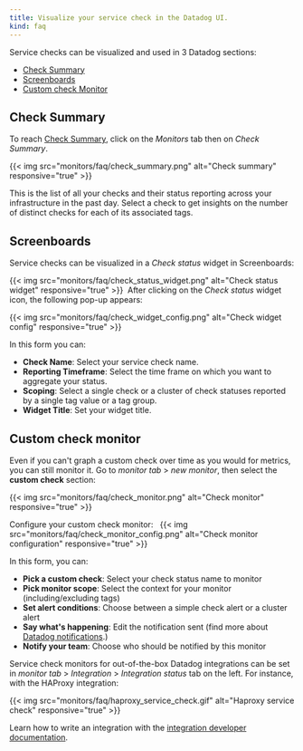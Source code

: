 ```yaml
---
title: Visualize your service check in the Datadog UI.
kind: faq
---
```


Service checks can be visualized and used in 3 Datadog sections:

* [Check Summary][2]
* [Screenboards][3]
* [Custom check Monitor][4]

## Check Summary

To reach [Check Summary][2], click on the *Monitors* tab then on *Check Summary*.

{{< img src="monitors/faq/check_summary.png" alt="Check summary" responsive="true" >}}

This is the list of all your checks and their status reporting across your infrastructure in the past day. Select a check to get insights on the number of distinct checks for each of its associated tags.

## Screenboards

Service checks can be visualized in a *Check status* widget in Screenboards:

{{< img src="monitors/faq/check_status_widget.png" alt="Check status widget" responsive="true" >}}
​
After clicking on the *Check status* widget icon, the following pop-up appears:

{{< img src="monitors/faq/check_widget_config.png" alt="Check widget config" responsive="true" >}}

In this form you can:

* **Check Name**: Select your service check name.
* **Reporting Timeframe**: Select the time frame on which you want to aggregate your status.
* **Scoping**: Select a single check or a cluster of check statuses reported by a single tag value or a tag group.
* **Widget Title**: Set your widget title.

## Custom check monitor

Even if you can't graph a custom check over time as you would for metrics, you can still monitor it.
Go to *monitor tab* > *new monitor*, then select the **custom check** section:
 
{{< img src="monitors/faq/check_monitor.png" alt="Check monitor" responsive="true" >}}

Configure your custom check monitor: 
​
{{< img src="monitors/faq/check_monitor_config.png" alt="Check monitor configuration" responsive="true" >}}

In this form, you can:

* **Pick a custom check**: Select your check status name to monitor
* **Pick monitor scope**: Select the context for your monitor (including/excluding tags)
* **Set alert conditions**: Choose between a simple check alert or a cluster alert
* **Say what's happening**: Edit the notification sent (find more about [Datadog notifications][5].)
* **Notify your team**: Choose who should be notified by this monitor

Service check monitors for out-of-the-box Datadog integrations can be set in *monitor tab* > *Integration* > *Integration status* tab on the left. For instance, with the HAProxy integration: 

{{< img src="monitors/faq/haproxy_service_check.gif" alt="Haproxy service check" responsive="true" >}}

Learn how to write an integration with the [integration developer documentation][1].

[1]: /developers/integrations/
[2]: https://app.datadoghq.com/check/summary
[3]: https://app.datadoghq.com/dashboard
[4]: https://app.datadoghq.com/monitors#create/custom
[5]: /monitors/notifications/

